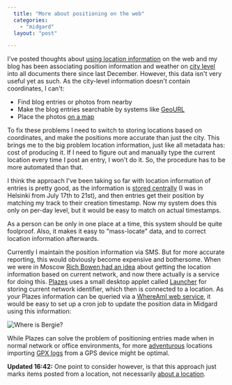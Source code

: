 ```yaml
---
  title: "More about positioning on the web"
  categories: 
    - "midgard"
  layout: "post"

---
```

I've posted thoughts about [using location information][1] on the web and my blog has been associating position information and weather on [city level][2] into all documents there since last December. However, this data isn't very useful yet as such. As the city-level information doesn't contain coordinates, I can't:

- Find blog entries or photos from nearby
- Make the blog entries searchable by systems like [GeoURL][3]
- Place the photos [on a map][4]

To fix these problems I need to switch to storing locations based on coordinates, and make the positions more accurate than just the city. This brings me to the big problem location information, just like all metadata has: cost of producing it. If I need to figure out and manually type the current location every time I post an entry, I won't do it. So, the procedure has to be more automated than that.

I think the approach I've been taking so far with location information of entries is pretty good, as the information is [stored centrally][5] (I was in Helsinki from July 17th to 21st), and then entries get their position by matching my track to their creation timestamp. Now my system does this only on per-day level, but it would be easy to match on actual timestamps.

As a person can be only in one place at a time, this system should be quite foolproof. Also, it makes it easy to "mass-locate" data, and to correct location information afterwards.

Currently I maintain the position information via SMS. But for more accurate reporting, this would obviously become expensive and bothersome. When we were in Moscow [Rich Bowen had an idea][6] about getting the location information based on current network, and now there actually is a service for doing this. [Plazes][7] uses a small desktop applet called [Launcher][8] for storing current network identifier, which then is connected to a location. As your Plazes information can be queried via a [WhereAmI web service][9], it would be easy to set up a cron job to update the position data in Midgard using this information:

![Where is Bergie?](https://s3.eu-central-1.amazonaws.com/bergie-iki-fi/plazes-whereis-bergie.jpg)

While Plazes can solve the problem of positioning entries made when in normal network or office environments, for more [adventurous][10] locations importing [GPX logs][11] from a GPS device might be optimal.

__Updated 16:42:__ One point to consider however, is that this approach just marks items posted from a location, not necessarily [about a location][12].

[1]: http://bergie.iki.fi/midcom-permalink-daa03fa102895dd8766637e8c584b453
[2]: http://bergie.iki.fi/midcom-permalink-d46e18692c12ea8655f59f1182e87843
[3]: http://geourl.org/
[4]: http://brainoff.com/worldkit/index.php
[5]: http://bergie.iki.fi/archive/locations/
[6]: http://wooga.drbacchus.com/wordpress/?p=950
[7]: http://beta.plazes.com/
[8]: http://beta.plazes.com/info/files/
[9]: http://www.codeplaze.com/documentation/whereami/
[10]: http://www.horizonsunlimited.com/
[11]: http://www.topografix.com/gpx.asp
[12]: http://www.microformats.org/wiki/location-formats#What_People_are_Publishing
